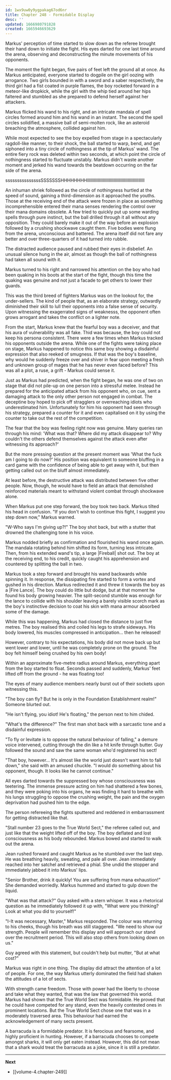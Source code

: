 ```yaml
---
id: 1wx9uw0y9ygpakag67od6nr
title: Chapter 248 - Formidable Display
desc: ''
updated: 1666980791828
created: 1665946693629
---
```


Markus' perception of time started to slow down as the referee brought their hand down to initiate the fight. His eyes darted for one last time around the arena, observing and deconstructing the minute movements of his opponents.

The moment the fight began, five pairs of feet left the ground all at once. As Markus anticipated, everyone started to dogpile on the girl oozing with arrogance. Two girls bounded in with a sword and a saber respectively, the third girl had a fist coated in purple flames, the boy rocketed forward in a meteor-like dropkick, while the girl with the whip tied around her hips faltered and stumbled as she prepared to defend herself against her attackers.

Markus flicked his wand to his right, and an intricate mandala of spell circles formed around him and his wand in an instant. The second the spell circles solidified, a massive ball of semi-molten rock, like an asteroid breaching the atmosphere, collided against him.

While most expected to see the boy expelled from stage in a spectacularly ragdoll-like manner, to their shock, the ball started to warp, bend, and get siphoned into a tiny circle of nothingness at the tip of Markus' wand. The entire fiery rock was deleted within two seconds, at which point the circle of nothingness started to fluctuate unstably. Markus didn't waste another moment and jerked his wand towards the beatdown occurring on the far side of the arena. 

sssssssssssssssSSSSSSSHHHHHHHHIIIIIIIIIIIIIIIIIIIIIIIIIIIIIIIIIIIIIIIIIIIIIIII

An inhuman shriek followed as the circle of nothingness hurtled at the speed of sound, gaining a third-dimension as it approached the youths. Those at the receiving end of the attack were frozen in place as something incomprehensible entered their mana senses rendering the control over their mana domains obsolete. A few tried to quickly put up some warding spells through pure instinct, but the ball drilled through it all without any opposition. They could barely make it out of the way before an explosion followed by a crushing shockwave caught them. Five bodies were flung from the arena, unconscious and battered. The arena itself did not fare any better and over three-quarters of it had turned into rubble.

The distracted audience paused and rubbed their eyes in disbelief. An unusual silence hung in the air, almost as though the ball of nothingness had taken all sound with it.

Markus turned to his right and narrowed his attention on the boy who had been quaking in his boots at the start of the fight, though this time the quaking was genuine and not just a facade to get others to lower their guards.

This was the third breed of fighters Markus was on the lookout for, the under-sellers. The kind of people that, as an elaborate strategy, outwardly diminished their skill to lull their opponents into a false sense of security. Upon witnessing the exagerrated signs of weaknesss, the opponent often grows arrogant and takes the conflict on a lighter note.

From the start, Markus knew that the fearful boy was a deceiver, and that his aura of vulnerability was all fake. Thid was because, the boy could not keep his persona consistent. There were a few times when Markus tracked his opponents outside the arena. While one of the fights were taking place on stage, Markus happened to notice this same boy showing a disdainful expression that also reeked of smugness. If that was the boy's baseline, why would he suddenly freeze over and shiver in fear upon meeting a fresh and unknown group of mages that he has never even faced before? This was all a plot, a ruse, a grift - Markus could sense it.

Just as Markus had predicted, when the fight began, he was one of two on stage that did not pile-up on one person into a stressful melee. Instead he prepared for the anticipated attack from his opponent who, on cue, sent a damaging attack to the only other person not engaged in combat. The deceptine boy hoped to pick off stragglers or overreaching idiots who underestimated him. Unfortunately for him his opponent had seen through his strategy, prepared a counter for it and even capitalised on it by using the counter to take out the rest of the competition.

The fear that the boy was feeling right now was genuine. Many queries ran through his mind: 'What was that? Where did my attack disappear to? Why couldn't the others defend themselves against the attack even after witnessing its approach?'

But the more pressing question at the present moment was 'What the fuck am I going to do now?' His position was equivalent to someone bluffing in a card game with the confidence of being able to get away with it, but then getting called out on the bluff almost immediately.

At least before, the destructive attack was distributed between five other people. Now, though, he would have to field an attack that demolished reinforced materials meant to withstand violent combat through shockwave alone.

When Markus put one step forward, the boy took two back. Markus tilted his head in confusion. "If you don't wish to continue this fight, I suggest you step down now," Markus warned.

"W-Who says I'm giving up?!" The boy shot back, but with a stutter that drowned the challenging tone in his voice.

Markus nodded briefly as confirmation and flourished his wand once again. The mandala rotating behind him shifted its form, turning less intricate. Then, from his extended wand's tip, a large |Fireball| shot out. The boy at the receiving end, to his credit, quickly caught his apprehension and countered by splitting the ball in two.

Markus took a step forward and brought his wand backwards while spinning it. In response, the dissipating fire started to form a vortex and gushed in his direction. Markus redirected it and threw it towards the boy as a |Fire Lance|.  The boy could do little but dodge, but at that moment he found his body growing heavier. The split-second stumble was enough for the lance to collide with his shoulder leaving a barely visible scorch mark as the boy's instinctive decision to coat his skin with mana armour absorbed some of the damage.

While this was happening, Markus had closed the distance to just five metres. The boy realised this and coiled his legs to strafe sideways. His body lowered, his muscles compressed in anticipation... then he released!

However, contrary to his expectations, his body did not move back up but went lower and lower, until he was completely prone on the ground. The boy felt himself being crushed by his own body!

Within an approximate five-metre radius around Markus, everything apart from the boy started to float. Seconds passed and suddenly, Markus' feet lifted off from the ground - he was floating too!

The eyes of many audience members nearly burst out of their sockets upon witnessing this.

"The boy can fly? But he is only in the Foundation Establishment realm!" Someone blurted out.

"He isn't flying, you idiot! He's floating," the person next to him chided.

"What's the difference?" The first man shot back with a sarcastic tone and a disdainful expression.

"To fly or levitate is to oppose the natural behaviour of falling," a demure voice intervened, cutting through the din like a hit knife through butter. Guy followed the sound and saw the same woman who'd registered his sect!

"That boy, however... It's almost like the world just doesn't want him to fall down," she said with an amused chuckle. "I would do something about his opponent, though. It looks like he cannot continue."

All eyes darted towards the suppressed boy whose consciousness was teetering. The immense pressure acting on him had shattered a few bones, and they were poking into his organs, he was finding it hard to breathe with his lungs struggling to oppose the crushing weight, the pain and the oxygen deprivation had pushed him to the edge.

The person refereeing the fights sputtered and reddened in embarrassment for getting distracted like that.

"Stall number 23 goes to the True World Sect," the referee called out, and just like that the weight lifted off of the boy. The boy deflated and lost consciousness as his body rebounded. Markus bowed and started to walk out the arena.

Jean rushed forward and caught Markus as he stumbled over the last step. He was breathing heavily, sweating, and pale all over. Jean immediately reached into her satchel and retrieved a phial. She undid the stopper and immediately jabbed it into Markus' lips.

"Senior Brother, drink it quickly! You are suffering from mana exhaustion!" She demanded worriedly. Markus hummed and started to gulp down the liquid.

"What was that attack?" Guy asked with a stern whisper. It was a rhetorical question as he immediately followed it up with, "What were you thinking? Look at what you did to yourself!"

"I-It was necessary, Master," Markus responded. The colour was returning to his cheeks, though his breath was still staggered. "We need to show our strength. People will remember this display and will approach our stand over the recruitment period. This will also stop others from looking down on us."

Guy agreed with this statement, but couldn't help but mutter, "But at what cost?"

Markus was right in one thing. The display did attract the attention of a lot of people. For one, the way Markus utterly dominated the field had shaken the attitudes of a lot of sects.

With strength came freedom. Those with power had the liberty to choose and take what they wanted, that was the law that governed this world. Markus had shown that the True World Sect was formidable. He proved that he could have competed for any stand, even the heavily contested ones in prominent locations. But the True World Sect chose one that was in a moderately traversed area. This behaviour had earned the acknowledgement of many sects present.

A barracuda is a formidable predator. It is ferocious and fearsome, and highly proficient in hunting. However, if a barracuda chooses to compete amongst sharks, it will only get eaten instead. However, this did not mean that a shark would treat the barracuda as a joke, since it is still a predator.

____

**Next**
* [[volume-4.chapter-249]]
